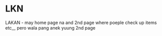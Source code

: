 # LKN
LAKAN - may home page na and 2nd page where poeple check up items etc,,, pero wala pang anek yuung 2nd page

